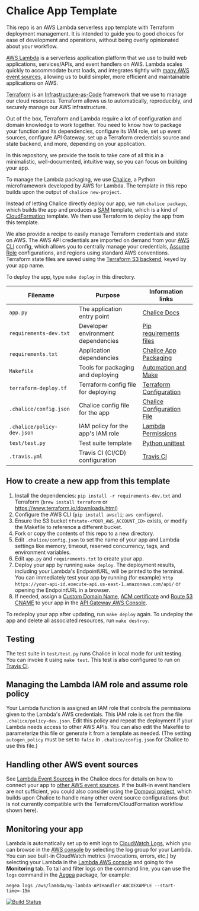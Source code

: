 # Chalice App Template

This repo is an AWS Lambda serverless app template with Terraform deployment management. It is intended to guide you to
good choices for ease of development and operations, without being overly opinionated about your workflow.

[AWS Lambda](https://aws.amazon.com/lambda/) is a serverless application platform that we use to build web applications,
services/APIs, and event handlers on AWS. Lambda scales quickly to accommodate burst loads, and integrates tightly
with [many AWS event sources](http://docs.aws.amazon.com/lambda/latest/dg/invoking-lambda-function.html), allowing us to
build simpler, more efficient and maintainable applications on AWS.

[Terraform](https://www.terraform.io/) is
an [Infrastructure-as-Code](https://en.wikipedia.org/wiki/Infrastructure_as_Code) framework that we use to manage our
cloud resources. Terraform allows us to automatically, reproducibly, and securely manage our AWS infrastructure.

Out of the box, Terraform and Lambda require a lot of configuration and domain knowledge to work together. You need to
know how to package your function and its dependencies, configure its IAM role, set up event sources, configure API
Gateway, set up a Terraform credentials source and state backend, and more, depending on your application.

In this repository, we provide the tools to take care of all this in a minimalistic, well-documented, intuitive way, so
you can focus on building your app.

To manage the Lambda packaging, we use [Chalice](https://github.com/aws/chalice), a Python microframework developed by
AWS for Lambda. The template in this repo builds upon the output of `chalice new-project`.

Instead of letting Chalice directly deploy our app, we run `chalice package`, which builds the app and produces
a [SAM](https://github.com/awslabs/serverless-application-model) template, which is a kind
of [CloudFormation](https://aws.amazon.com/cloudformation/) template. We then use Terraform to deploy the app from this
template.

We also provide a recipe to easily manage Terraform credentials and state on AWS. The AWS API credentials are imported
on demand from your [AWS CLI](https://aws.amazon.com/cli/) config, which allows you to centrally manage your
credentials, [Assume Role](https://docs.aws.amazon.com/cli/latest/userguide/cli-roles.html) configurations, and regions
using standard AWS conventions. Terraform state files are saved using
the [Terraform S3 backend](https://www.terraform.io/docs/backends/types/s3.html), keyed by your app name.

To deploy the app, type `make deploy` in this directory.

Filename                  | Purpose                           | Information links
--------------------------|-----------------------------------|------------------------------------------
`app.py`                  |The application entry point        | [Chalice Docs](https://chalice.readthedocs.io/en/latest/)
`requirements-dev.txt`    |Developer environment dependencies | [Pip requirements files](https://pip.readthedocs.io/en/1.1/requirements.html)
`requirements.txt`        |Application dependencies           | [Chalice App Packaging](https://chalice.readthedocs.io/en/latest/topics/packaging.html)
`Makefile`                |Tools for packaging and deploying  | [Automation and Make](https://swcarpentry.github.io/make-novice/)
`terraform-deploy.tf`     |Terraform config file for deploying| [Terraform Configuration](https://www.terraform.io/docs/configuration/)
`.chalice/config.json`    |Chalice config file for the app    | [Chalice Configuration File](https://chalice.readthedocs.io/en/latest/topics/configfile.html)
`.chalice/policy-dev.json`|IAM policy for the app's IAM role  | [Lambda Permissions](https://docs.aws.amazon.com/lambda/latest/dg/intro-permission-model.html)
`test/test.py`            |Test suite template                | [Python unittest](https://docs.python.org/3/library/unittest.html)
`.travis.yml`             |Travis CI (CI/CD) configuration    | [Travis CI](https://docs.travis-ci.com/user/customizing-the-build/)

## How to create a new app from this template
1. Install the dependencies: `pip install -r requirements-dev.txt` and Terraform (`brew install terraform` or
   https://www.terraform.io/downloads.html)
1. Configure the AWS CLI (`pip install awscli`; `aws configure`).
1. Ensure the S3 bucket `tfstate-<YOUR_AWS_ACCOUNT_ID>` exists, or modify the Makefile to reference a different bucket.
1. Fork or copy the contents of this repo to a new directory.
1. Edit `.chalice/config.json` to set the name of your app and Lambda settings like memory, timeout, reserved
   concurrency, tags, and environment variables.
1. Edit `app.py` and `requirements.txt` to create your app.
1. Deploy your app by running `make deploy`. The deployment results, including your Lambda's EndpointURL, will be
   printed to the terminal. You can immediately test your app by running (for example)
   `http https://your-api-id.execute-api.us-east-1.amazonaws.com/api/` or opening the EndpointURL in a browser.
1. If needed, assign
   a [Custom Domain Name](https://docs.aws.amazon.com/apigateway/latest/developerguide/how-to-custom-domains.html),
   [ACM certificate](https://aws.amazon.com/certificate-manager/) and [Route 53 CNAME](https://aws.amazon.com/route53/)
   to your app in the [API Gateway AWS Console](https://console.aws.amazon.com/apigateway/home#/custom-domain-names).

To redeploy your app after updating, run `make deploy` again. To undeploy the app and delete all associated resources,
run `make destroy`.

## Testing
The test suite in `test/test.py` runs Chalice in local mode for unit testing. You can invoke it using `make test`. This
test is also configured to run on [Travis CI](https://travis-ci.com).

## Managing the Lambda IAM role and assume role policy
Your Lambda function is assigned an IAM role that controls the permissions given to the Lambda's AWS credentials. This
IAM role is set from the file `.chalice/policy-dev.json`. Edit this policy and repeat the deployment if your Lambda
needs access to other AWS APIs. You can also edit the Makefile to parameterize this file or generate it from a template
as needed. (The setting `autogen_policy` must be set to `false` in `.chalice/config.json` for Chalice to use this file.)

## Handling other AWS event sources
See [Lambda Event Sources](https://chalice.readthedocs.io/en/latest/topics/events.html) in the Chalice docs for details
on how to connect your app to
[other AWS event sources](http://docs.aws.amazon.com/lambda/latest/dg/invoking-lambda-function.html). If the built-in
event handlers are not sufficient, you could also consider using the
[Domovoi project](https://github.com/kislyuk/domovoi), which builds upon Chalice to handle many other event source
configurations (but is not currently compatible with the Terraform/CloudFormation workflow shown here).

## Monitoring your app
Lambda is automatically set up to emit logs to
[CloudWatch Logs](https://docs.aws.amazon.com/AmazonCloudWatch/latest/logs/WhatIsCloudWatchLogs.html), which you can
browse in the [AWS console](https://console.aws.amazon.com/cloudwatch/home#logs:) by selecting the log group for your
Lambda. You can see built-in CloudWatch metrics (invocations, errors, etc.) by selecting your Lambda in the
[Lambda AWS console](https://console.aws.amazon.com/lambda/home#/functions) and going to the **Monitoring** tab.
To tail and filter logs on the command line, you can use the `logs` command in the
[Aegea](https://github.com/kislyuk/aegea) package, for example:

    aegea logs /aws/lambda/my-lambda-APIHandler-ABCDEXAMPLE --start-time=-15m

[![Build Status](https://travis-ci.com/chanzuckerberg/chalice-app-template.svg?token=iPJHxi7MxMYqJkBxfGCC&branch=master)](https://travis-ci.com/chanzuckerberg/chalice-app-template)
